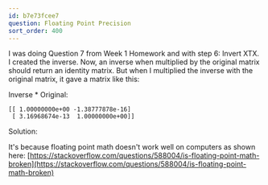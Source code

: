 ```yaml
---
id: b7e73fcee7
question: Floating Point Precision
sort_order: 400
---
```


I was doing Question 7 from Week 1 Homework and with step 6: Invert XTX. I created the inverse. Now, an inverse when multiplied by the original matrix should return an identity matrix. But when I multiplied the inverse with the original matrix, it gave a matrix like this:

Inverse * Original:

```
[[ 1.00000000e+00 -1.38777878e-16]
 [ 3.16968674e-13  1.00000000e+00]]
```

Solution:

It's because floating point math doesn't work well on computers as shown here: [https://stackoverflow.com/questions/588004/is-floating-point-math-broken](https://stackoverflow.com/questions/588004/is-floating-point-math-broken)
